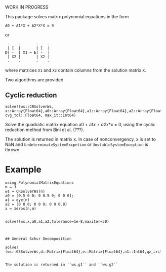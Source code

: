 WORK IN PROGRESS

This package solves matrix polynomial equations in the form
```
A0 + A1*X + A2*X*X = 0
```
or
```
 -    -       -    -
 | I  |       | I  |
D| -  | X1 = E| -  |
 | X2 |       | X2 |
 -    -       -    -
```
 where matrices `X1` and `X2` contain columns from the solution matrix
`X`.

Two algorithms are provided

## Cyclic reduction

    solve!(ws::CRSolverWs, x::Array{Float64},a0::Array{Float64},a1::Array{Float64},a2::Array{Float64}, cvg_tol::Float64, max_it::Int64)

Solve the quadratic matrix equation a0 + a1*x + a2*x*x = 0, using the cyclic reduction method from Bini et al. (???).

The solution is returned in matrix x. In case of nonconvergency, x is set to NaN and 
`UndeterminateSystemExcpetion` or `UnstableSystemException` is thrown

# Example
```
using PolynomialMatrixEquations
n = 3
ws = CRSolverWs(n)
a0 = [0.5 0 0; 0 0.5 0; 0 0 0];
a1 = eye(n)
a2 = [0 0 0; 0 0 0; 0 0 0.8]
x = zeros(n,n)


solve!(ws,x,a0,a1,a2,tolerance=1e-8,maxiter=50)



## General Schur Decomposition

```

    solve!(ws::GSSolverWs,d::Matrix{Float64},e::Matrix{Float64},n1::Int64,qz_criterium)

```

The solution is returned in ``ws.g1`` and ``ws.g2``
